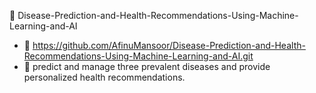🔹 Disease-Prediction-and-Health-Recommendations-Using-Machine-Learning-and-AI
- 🔗 https://github.com/AfinuMansoor/Disease-Prediction-and-Health-Recommendations-Using-Machine-Learning-and-AI.git
- 🎯 predict and manage three prevalent diseases and provide personalized health recommendations.